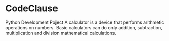 # CodeClause
Python Development Poject
A calculator is a device that performs arithmetic operations on numbers. Basic calculators can do only addition, subtraction, multiplication and division mathematical calculations.
